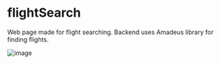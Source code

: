 # flightSearch

Web page made for flight searching. Backend uses Amadeus library for finding flights. 

![image](https://github.com/konstantti/flightSearch/assets/99177463/08cf9fdf-459e-4365-b011-be5dc438afe5)


